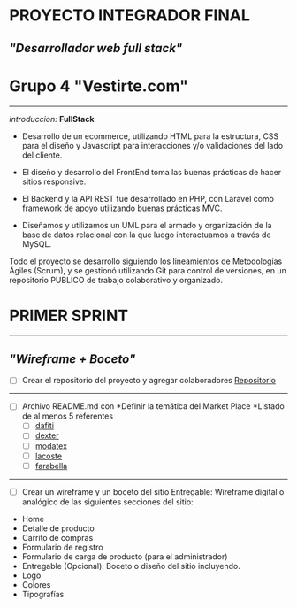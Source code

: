 # PROYECTO INTEGRADOR FINAL
## *"Desarrollador web full stack"*
# Grupo 4 **"Vestirte.com"**
___
_introduccion:_
**FullStack**
* Desarrollo de un ecommerce, utilizando HTML para la estructura, CSS para el diseño y Javascript para interacciones y/o validaciones del lado del cliente.

* El diseño y desarrollo del FrontEnd toma las buenas prácticas de hacer sitios
responsive.
* El Backend y la API REST fue desarrollado en PHP, con Laravel como framework
de apoyo utilizando buenas prácticas MVC.

* Diseñamos y utilizamos un UML para el armado y organización de la base de
datos relacional con la que luego interactuamos a través de MySQL.

Todo el proyecto se desarrolló siguiendo los lineamientos de Metodologías Ágiles
(Scrum), y se gestionó utilizando Git para control de versiones, en un repositorio PUBLICO de trabajo colaborativo y organizado.


# PRIMER SPRINT
___
## *"Wireframe + Boceto"* 

- [ ] Crear el repositorio del proyecto y agregar colaboradores
[Repositorio](https://github.com/0220CBFSNCN01ARRO/grupo_4_vestirte.git)
___ 
- [ ] Archivo README.md con
*Definir la temática del Market Place
*Listado de al menos 5 referentes
    - [ ] [dafiti](www.dafiti.com.ar)
    - [ ] [dexter](https://www.dexter.com.ar)
    - [ ] [modatex](https://www.modatex.com.ar)
    - [ ] [lacoste](https://www.lacoste.com/ar)
    - [ ] [farabella](https://www.falabella.com.ar)
___
- [ ] Crear un wireframe y un boceto del sitio
    Entregable: Wireframe digital o analógico de las siguientes secciones del sitio:
* Home
* Detalle de producto
* Carrito de compras
* Formulario de registro
* Formulario de carga de producto (para el administrador)
* Entregable (Opcional): Boceto o diseño del sitio incluyendo.
* Logo
* Colores
* Tipografías
